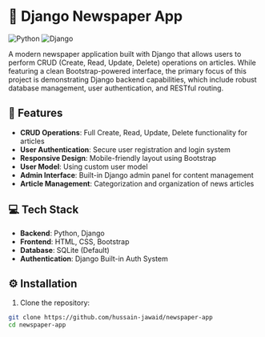 # 📰 Django Newspaper App

![Python](https://img.shields.io/badge/python-blue?logo=python&logoColor=white)
![Django](https://img.shields.io/badge/django-green?logo=django&logoColor=white)

A modern newspaper application built with Django that allows users to perform CRUD (Create, Read, Update, Delete) operations on articles. While featuring a clean Bootstrap-powered interface, the primary focus of this project is demonstrating Django backend capabilities, which include robust database management, user authentication, and RESTful routing.

## 🚀 Features

- **CRUD Operations**: Full Create, Read, Update, Delete functionality for articles
- **User Authentication**: Secure user registration and login system
- **Responsive Design**: Mobile-friendly layout using Bootstrap
- **User Model**: Using custom user model
- **Admin Interface**: Built-in Django admin panel for content management
- **Article Management**: Categorization and organization of news articles

## 💻 Tech Stack

- **Backend**: Python, Django
- **Frontend**: HTML, CSS, Bootstrap
- **Database**: SQLite (Default)
- **Authentication**: Django Built-in Auth System

## ⚙️ Installation

1. Clone the repository:
```bash
git clone https://github.com/hussain-jawaid/newspaper-app
cd newspaper-app
